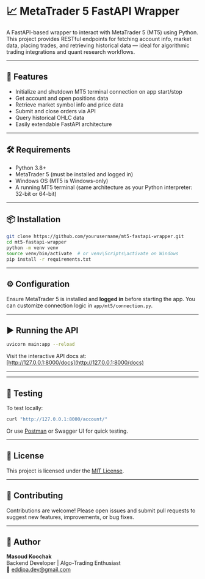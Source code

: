 # 📈 MetaTrader 5 FastAPI Wrapper

A FastAPI-based wrapper to interact with MetaTrader 5 (MT5) using Python. This project provides RESTful endpoints for fetching account info, market data, placing trades, and retrieving historical data — ideal for algorithmic trading integrations and quant research workflows.

---

## 🚀 Features

- Initialize and shutdown MT5 terminal connection on app start/stop
- Get account and open positions data
- Retrieve market symbol info and price data
- Submit and close orders via API
- Query historical OHLC data
- Easily extendable FastAPI architecture

---

## 🛠️ Requirements

- Python 3.8+
- MetaTrader 5 (must be installed and logged in)
- Windows OS (MT5 is Windows-only)
- A running MT5 terminal (same architecture as your Python interpreter: 32-bit or 64-bit)

---

## 📦 Installation

```bash
git clone https://github.com/yourusername/mt5-fastapi-wrapper.git
cd mt5-fastapi-wrapper
python -m venv venv
source venv/bin/activate  # or venv\Scripts\activate on Windows
pip install -r requirements.txt
```

---

## ⚙️ Configuration

Ensure MetaTrader 5 is installed and **logged in** before starting the app. You can customize connection logic in `app/mt5/connection.py`.

---

## ▶️ Running the API

```bash
uvicorn main:app --reload
```

Visit the interactive API docs at:  
[http://127.0.0.1:8000/docs](http://127.0.0.1:8000/docs)

---

---

## 🧪 Testing

To test locally:

```bash
curl "http://127.0.0.1:8000/account/"
```

Or use [Postman](https://www.postman.com/) or Swagger UI for quick testing.

---


## 🪪 License

This project is licensed under the [MIT License](LICENSE).

---

## 🤝 Contributing

Contributions are welcome! Please open issues and submit pull requests to suggest new features, improvements, or bug fixes.

---

## 👤 Author

**Masoud Koochak**  
Backend Developer | Algo-Trading Enthusiast  
📧 eddipa.dev@gmail.com
